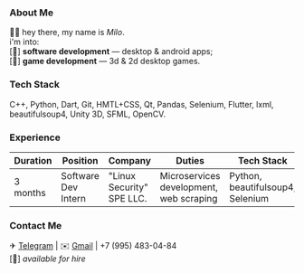 ### About Me
👋🏻 hey there, my name is *Milo*.\
i'm into:\
[👾] **software development** — desktop & android apps;\
[🎲] **game development** — 3d & 2d desktop games.

### Tech Stack
C++, Python, Dart, Git, HMTL+CSS, Qt, Pandas, Selenium, Flutter, lxml, beautifulsoup4, Unity 3D, SFML, OpenCV.

### Experience
Duration|Position|Company|Duties|Tech Stack
-|-|-|-|-
3 months|Software Dev Intern|"Linux Security" SPE LLC.|Microservices development, web scraping|Python, beautifulsoup4, Selenium

### Contact Me
✈ [Telegram](https://t.me/illmilo)   |   ✉️ [Gmail](mailto:illfqm@gmail.com)   |   +7 (995) 483-04-84\
[🍏] _available for hire_
